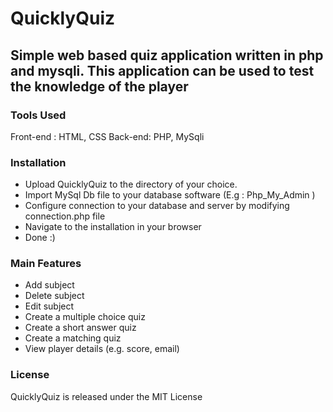 # QuicklyQuiz
## Simple web based quiz application written in php and mysqli. This application can be used to test the knowledge of the player

### Tools Used
Front-end :  HTML, CSS
Back-end:   PHP, MySqli

### Installation
- Upload QuicklyQuiz to the directory of your choice.
- Import MySql Db file to your database software (E.g : Php_My_Admin )
- Configure connection to your database and server by modifying connection.php file
- Navigate to the installation in your browser
- Done :)

### Main Features
- Add subject
- Delete subject
- Edit subject
- Create a multiple choice quiz
- Create a short answer quiz
- Create a matching quiz
- View player details (e.g. score, email)

### License
QuicklyQuiz is released under the MIT License
